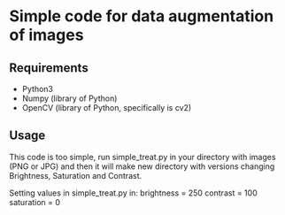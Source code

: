# Simple code for data augmentation of images

## Requirements
* Python3
* Numpy (library of Python)
* OpenCV (library of Python, specifically is cv2)

## Usage
This code is too simple, run simple_treat.py in your directory with images (PNG or JPG) and then it will make new directory with versions changing Brightness, Saturation and Contrast.

Setting values in simple_treat.py in:
	brightness = 250
	contrast = 100
	saturation = 0
